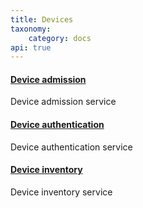 ```yaml
---
title: Devices
taxonomy:
    category: docs
api: true
---
```


#### [Device admission](Device-admission)
Device admission service

#### [Device authentication](Device-authentication)
Device authentication service

#### [Device inventory](Device-inventory)
Device inventory service

